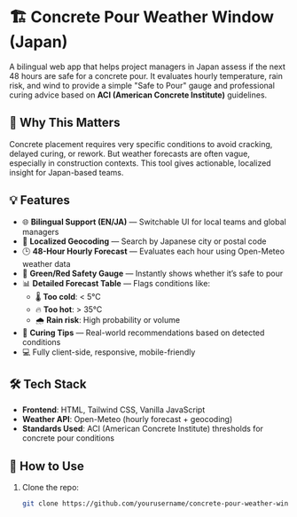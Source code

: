# 🏗️ Concrete Pour Weather Window (Japan)

A bilingual web app that helps project managers in Japan assess if the next 48 hours are safe for a concrete pour. It evaluates hourly temperature, rain risk, and wind to provide a simple "Safe to Pour" gauge and professional curing advice based on **ACI (American Concrete Institute)** guidelines.

## 🎯 Why This Matters

Concrete placement requires very specific conditions to avoid cracking, delayed curing, or rework. But weather forecasts are often vague, especially in construction contexts. This tool gives actionable, localized insight for Japan-based teams.

## 💡 Features

- 🌐 **Bilingual Support (EN/JA)** — Switchable UI for local teams and global managers
- 📍 **Localized Geocoding** — Search by Japanese city or postal code
- 🕒 **48-Hour Hourly Forecast** — Evaluates each hour using Open-Meteo weather data
- 🚦 **Green/Red Safety Gauge** — Instantly shows whether it’s safe to pour
- 📊 **Detailed Forecast Table** — Flags conditions like:
  - 🌡️ **Too cold**: < 5°C  
  - 🔥 **Too hot**: > 35°C  
  - 🌧️ **Rain risk**: High probability or volume
- 🧠 **Curing Tips** — Real-world recommendations based on detected conditions
- 💻 Fully client-side, responsive, mobile-friendly

## 🛠️ Tech Stack

- **Frontend**: HTML, Tailwind CSS, Vanilla JavaScript
- **Weather API**: Open-Meteo (hourly forecast + geocoding)
- **Standards Used**: ACI (American Concrete Institute) thresholds for concrete pour conditions

## 🚀 How to Use

1. Clone the repo:
   ```bash
   git clone https://github.com/yourusername/concrete-pour-weather-window.git
